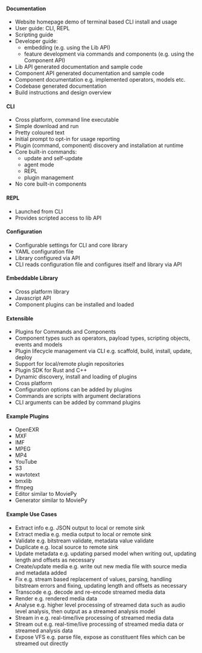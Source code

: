 #### Documentation
- Website homepage demo of terminal based CLI install and usage
- User guide: CLI, REPL
- Scripting guide
- Developer guide: 
    - embedding (e.g. using the Lib API)
    - feature development via commands and components (e.g. using the Component API)
- Lib API generated documentation and sample code
- Component API generated documentation and sample code
- Component documentation e.g. implemented operators, models etc.
- Codebase generated documentation
- Build instructions and design overview

#### CLI
- Cross platform, command line executable
- Simple download and run
- Pretty coloured text
- Initial prompt to opt-in for usage reporting
- Plugin (command, component) discovery and installation at runtime
- Core built-in commands:
	- update and self-update
	- agent mode
	- REPL
	- plugin management
- No core built-in components

#### REPL
- Launched from CLI
- Provides scripted access to lib API

#### Configuration
- Configurable settings for CLI and core library
- YAML configuration file
- Library configured via API
- CLI reads configuration file and configures itself and library via API

#### Embeddable Library
- Cross platform library
- Javascript API
- Component plugins can be installed and loaded

#### Extensible
- Plugins for Commands and Components
- Component types such as operators, payload types, scripting objects, events and models
- Plugin lifecycle management via CLI e.g. scaffold, build, install, update, deploy
- Support for local/remote plugin repositories
- Plugin SDK for Rust and C++
- Dynamic discovery, install and loading of plugins
- Cross platform
- Configuration options can be added by plugins
- Commands are scripts with argument declarations
- CLI arguments can be added by command plugins

#### Example Plugins

- OpenEXR
- MXF
- IMF
- MPEG
- MP4
- YouTube 
- S3
- wavtotext
- bmxlib
- ffmpeg
- Editor similar to MoviePy
- Generator similar to MoviePy

#### Example Use Cases

- Extract info e.g. JSON output to local or remote sink
- Extract media e.g. media output to local or remote sink
- Validate e.g. bitstream validate, metadata value validate
- Duplicate e.g. local source to remote sink
- Update metadata e.g. updating parsed model when writing out, updating length and offsets as necessary
- Create/update media e.g. write out new media file with source media and metadata added
- Fix e.g. stream based replacement of values, parsing, handling bitstream errors and fixing, updating length and offsets as necessary
- Transcode e.g. decode and re-encode streamed media data
- Render e.g. rendered media data
- Analyse e.g. higher level processing of streamed data such as audio level analysis, then output as a streamed analysis model
- Stream in e.g. real-time/live processing of streamed media data
- Stream out e.g. real-time/live processing of streamed media data or streamed analysis data
- Expose VFS e.g. parse file, expose as constituent files which can be streamed out directly


